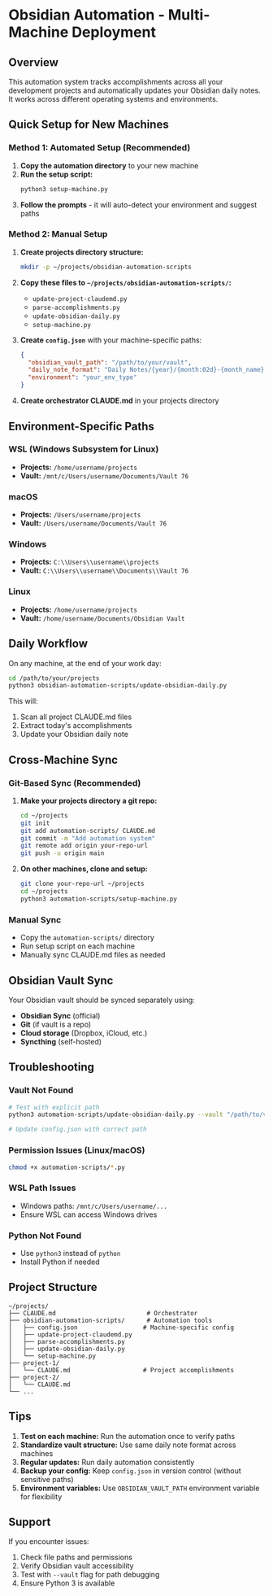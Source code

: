 # Obsidian Automation - Multi-Machine Deployment

## Overview

This automation system tracks accomplishments across all your development projects and automatically updates your Obsidian daily notes. It works across different operating systems and environments.

## Quick Setup for New Machines

### Method 1: Automated Setup (Recommended)

1. **Copy the automation directory** to your new machine
2. **Run the setup script:**
   ```bash
   python3 setup-machine.py
   ```
3. **Follow the prompts** - it will auto-detect your environment and suggest paths

### Method 2: Manual Setup

1. **Create projects directory structure:**
   ```bash
   mkdir -p ~/projects/obsidian-automation-scripts
   ```

2. **Copy these files to `~/projects/obsidian-automation-scripts/`:**
   - `update-project-claudemd.py`
   - `parse-accomplishments.py`
   - `update-obsidian-daily.py`
   - `setup-machine.py`

3. **Create `config.json`** with your machine-specific paths:
   ```json
   {
     "obsidian_vault_path": "/path/to/your/vault",
     "daily_note_format": "Daily Notes/{year}/{month:02d}-{month_name}/{year}-{month:02d}-{day:02d}",
     "environment": "your_env_type"
   }
   ```

4. **Create orchestrator CLAUDE.md** in your projects directory

## Environment-Specific Paths

### WSL (Windows Subsystem for Linux)
- **Projects:** `/home/username/projects`
- **Vault:** `/mnt/c/Users/username/Documents/Vault 76`

### macOS
- **Projects:** `/Users/username/projects`
- **Vault:** `/Users/username/Documents/Vault 76`

### Windows
- **Projects:** `C:\\Users\\username\\projects`
- **Vault:** `C:\\Users\\username\\Documents\\Vault 76`

### Linux
- **Projects:** `/home/username/projects`
- **Vault:** `/home/username/Documents/Obsidian Vault`

## Daily Workflow

On any machine, at the end of your work day:

```bash
cd /path/to/your/projects
python3 obsidian-automation-scripts/update-obsidian-daily.py
```

This will:
1. Scan all project CLAUDE.md files
2. Extract today's accomplishments
3. Update your Obsidian daily note

## Cross-Machine Sync

### Git-Based Sync (Recommended)
1. **Make your projects directory a git repo:**
   ```bash
   cd ~/projects
   git init
   git add automation-scripts/ CLAUDE.md
   git commit -m "Add automation system"
   git remote add origin your-repo-url
   git push -u origin main
   ```

2. **On other machines, clone and setup:**
   ```bash
   git clone your-repo-url ~/projects
   cd ~/projects
   python3 automation-scripts/setup-machine.py
   ```

### Manual Sync
- Copy the `automation-scripts/` directory
- Run setup script on each machine
- Manually sync CLAUDE.md files as needed

## Obsidian Vault Sync

Your Obsidian vault should be synced separately using:
- **Obsidian Sync** (official)
- **Git** (if vault is a repo)
- **Cloud storage** (Dropbox, iCloud, etc.)
- **Syncthing** (self-hosted)

## Troubleshooting

### Vault Not Found
```bash
# Test with explicit path
python3 automation-scripts/update-obsidian-daily.py --vault "/path/to/vault"

# Update config.json with correct path
```

### Permission Issues (Linux/macOS)
```bash
chmod +x automation-scripts/*.py
```

### WSL Path Issues
- Windows paths: `/mnt/c/Users/username/...`
- Ensure WSL can access Windows drives

### Python Not Found
- Use `python3` instead of `python`
- Install Python if needed

## Project Structure

```
~/projects/
├── CLAUDE.md                         # Orchestrator
├── obsidian-automation-scripts/      # Automation tools
│   ├── config.json                  # Machine-specific config
│   ├── update-project-claudemd.py
│   ├── parse-accomplishments.py
│   ├── update-obsidian-daily.py
│   └── setup-machine.py
├── project-1/
│   └── CLAUDE.md                    # Project accomplishments
├── project-2/
│   └── CLAUDE.md
└── ...
```

## Tips

1. **Test on each machine:** Run the automation once to verify paths
2. **Standardize vault structure:** Use same daily note format across machines
3. **Regular updates:** Run daily automation consistently
4. **Backup your config:** Keep `config.json` in version control (without sensitive paths)
5. **Environment variables:** Use `OBSIDIAN_VAULT_PATH` environment variable for flexibility

## Support

If you encounter issues:
1. Check file paths and permissions
2. Verify Obsidian vault accessibility
3. Test with `--vault` flag for path debugging
4. Ensure Python 3 is available